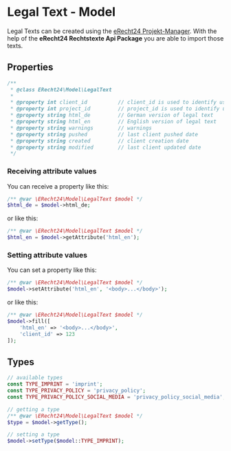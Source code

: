 # Legal Text - Model
Legal Texts can be created using the [eRecht24 Projekt-Manager](https://www.e-recht24.de/mitglieder/tools/projekt-manager/).
With the help of the **eRecht24 Rechtstexte Api Package** you are able to import those texts.

## Properties
```php
/**
 * @class ERecht24\Model\LegalText
 *
 * @property int client_id          // client_id is used to identify user`s client 
 * @property int project_id         // project_id is used to identify user`s project
 * @property string html_de         // German version of legal text 
 * @property string html_en         // English version of legal text
 * @property string warnings        // warnings
 * @property string pushed          // last client pushed date
 * @property string created         // client creation date
 * @property string modified        // last client updated date
 */
```

### Receiving attribute values
You can receive a property like this:
```php
/** @var \ERecht24\Model\LegalText $model */
$html_de = $model->html_de;
```
or like this:
```php
/** @var \ERecht24\Model\LegalText $model */
$html_en = $model->getAttribute('html_en');
```

### Setting attribute values
You can set a property like this:
```php
/** @var \ERecht24\Model\LegalText $model */
$model->setAttribute('html_en', '<body>...</body>');
```
or like this:
```php
/** @var \ERecht24\Model\LegalText $model */
$model->fill([
    'html_en' => '<body>...</body>',
    'client_id' => 123
]);
```


## Types
```php
// available types
const TYPE_IMPRINT = 'imprint';
const TYPE_PRIVACY_POLICY = 'privacy_policy';
const TYPE_PRIVACY_POLICY_SOCIAL_MEDIA = 'privacy_policy_social_media';

// getting a type
/** @var \ERecht24\Model\LegalText $model */
$type = $model->getType();

// setting a type
$model->setType($model::TYPE_IMPRINT);
 ```


